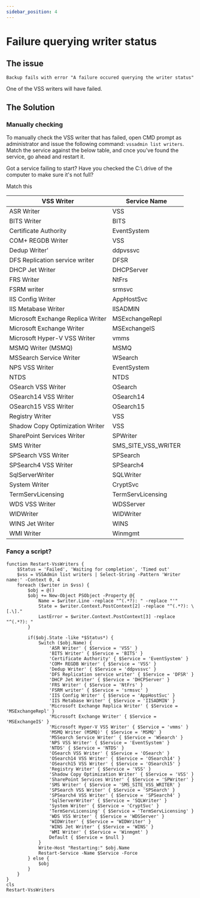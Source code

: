```yaml
---
sidebar_position: 4
---
```


# Failure querying writer status

## The issue

`Backup fails with error "A failure occured querying the writer status"`

One of the VSS writers will have failed.

## The Solution

### Manually checking

To manually check the VSS writer that has failed, open CMD prompt as administrator and issue the following command: `vssadmin list writers`. Match the service against the below table, and cnce you've found the service, go ahead and restart it.

Got a service failing to start? Have you checked the C:\ drive of the computer to make sure it's not full?

Match this 

| VSS Writer | Service Name | 
| --- | --- |
| ASR Writer | VSS |
| BITS Writer | BITS |
| Certificate Authority | EventSystem |
| COM+ REGDB Writer | VSS |
| Dedup Writer' | ddpvssvc |
| DFS Replication service writer | DFSR |
| DHCP Jet Writer | DHCPServer |
| FRS Writer | NtFrs |
| FSRM writer | srmsvc |
| IIS Config Writer | AppHostSvc |
| IIS Metabase Writer | IISADMIN |
| Microsoft Exchange Replica Writer | MSExchangeRepl |
| Microsoft Exchange Writer | MSExchangeIS |
| Microsoft Hyper-V VSS Writer | vmms |
| MSMQ Writer (MSMQ) | MSMQ |
| MSSearch Service Writer | WSearch |
| NPS VSS Writer | EventSystem |
| NTDS | NTDS |
| OSearch VSS Writer | OSearch |
| OSearch14 VSS Writer | OSearch14 |
| OSearch15 VSS Writer | OSearch15 |
| Registry Writer | VSS |
| Shadow Copy Optimization Writer | VSS |
| SharePoint Services Writer | SPWriter |
| SMS Writer | SMS_SITE_VSS_WRITER |
| SPSearch VSS Writer | SPSearch |
| SPSearch4 VSS Writer | SPSearch4 |
| SqlServerWriter | SQLWriter |
| System Writer | CryptSvc |
| TermServLicensing | TermServLicensing |
| WDS VSS Writer | WDSServer |
| WIDWriter | WIDWriter |
| WINS Jet Writer | WINS |
| WMI Writer | Winmgmt |

### Fancy a script?

```
function Restart-VssWriters {
    $Status = 'Failed', 'Waiting for completion', 'Timed out'
    $vss = VSSAdmin list writers | Select-String -Pattern 'Writer name:' -Context 0, 4
    foreach ($writer in $vss) {
        $obj = @()
        $obj += New-Object PSObject -Property @{
            Name = $writer.Line -replace "^(.*?): " -replace "'"
            State = $writer.Context.PostContext[2] -replace "^(.*?): \[.\]."
            LastError = $writer.Context.PostContext[3] -replace "^(.*?): "
        }

        if($obj.State -like *$Status*) {
            Switch ($obj.Name) {
                'ASR Writer' { $Service = 'VSS' }
                'BITS Writer' { $Service = 'BITS' }
                'Certificate Authority' { $Service = 'EventSystem' }
                'COM+ REGDB Writer' { $Service = 'VSS' }
                'Dedup Writer' { $Service = 'ddpvssvc' }
                'DFS Replication service writer' { $Service = 'DFSR' }
                'DHCP Jet Writer' { $Service = 'DHCPServer' }
                'FRS Writer' { $Service = 'NtFrs' }
                'FSRM writer' { $Service = 'srmsvc' }
                'IIS Config Writer' { $Service = 'AppHostSvc' }
                'IIS Metabase Writer' { $Service = 'IISADMIN' }
                'Microsoft Exchange Replica Writer' { $Service = 'MSExchangeRepl' }
                'Microsoft Exchange Writer' { $Service = 'MSExchangeIS' }
                'Microsoft Hyper-V VSS Writer' { $Service = 'vmms' }
                'MSMQ Writer (MSMQ)' { $Service = 'MSMQ' }
                'MSSearch Service Writer' { $Service = 'WSearch' }
                'NPS VSS Writer' { $Service = 'EventSystem' }
                'NTDS' { $Service = 'NTDS' }
                'OSearch VSS Writer' { $Service = 'OSearch' }
                'OSearch14 VSS Writer' { $Service = 'OSearch14' }
                'OSearch15 VSS Writer' { $Service = 'OSearch15' }
                'Registry Writer' { $Service = 'VSS' }
                'Shadow Copy Optimization Writer' { $Service = 'VSS' }
                'SharePoint Services Writer' { $Service = 'SPWriter' }
                'SMS Writer' { $Service = 'SMS_SITE_VSS_WRITER' }
                'SPSearch VSS Writer' { $Service = 'SPSearch' }
                'SPSearch4 VSS Writer' { $Service = 'SPSearch4' }
                'SqlServerWriter' { $Service = 'SQLWriter' }
                'System Writer' { $Service = 'CryptSvc' }
                'TermServLicensing' { $Service = 'TermServLicensing' }
                'WDS VSS Writer' { $Service = 'WDSServer' }
                'WIDWriter' { $Service = 'WIDWriter' }
                'WINS Jet Writer' { $Service = 'WINS' }
                'WMI Writer' { $Service = 'Winmgmt' }
                Default { $Service = $null }
            } 
            Write-Host "Restarting:" $obj.Name
            Restart-Service -Name $Service -Force
        } else {
            $obj    
        }
    }
}
cls
Restart-VssWriters
```